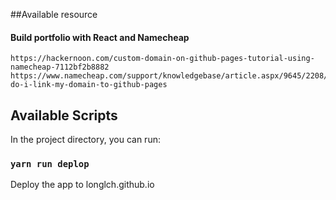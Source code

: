 ##Available resource

#### Build portfolio with React and Namecheap
    
    https://hackernoon.com/custom-domain-on-github-pages-tutorial-using-namecheap-7112bf2b8882
    https://www.namecheap.com/support/knowledgebase/article.aspx/9645/2208/how-do-i-link-my-domain-to-github-pages

## Available Scripts

In the project directory, you can run:

### `yarn run deplop`

Deploy the app to longlch.github.io<br>
